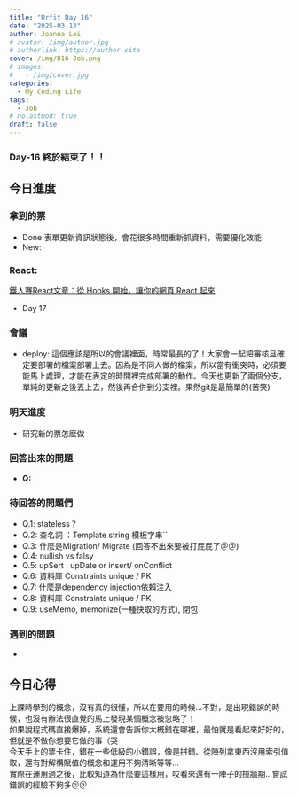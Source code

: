 ```yaml
---
title: "Urfit Day 16"
date: "2025-03-13"
author: Joanna Lei
# avatar: /img/author.jpg
# authorlink: https://author.site
cover: /img/D16-Job.png
# images:
#   - /img/cover.jpg
categories:
  - My Coding Life
tags:
  - Job
# nolastmod: true
draft: false
---
```


### Day-16 終於結束了！！
  
<!--more-->
  
## 今日進度

### 拿到的票
- Done:表單更新資訊狀態後，會花很多時間重新抓資料，需要優化效能
- New: 

### React:
[鐵人賽React文章：從 Hooks 開始，讓你的網頁 React 起來](https://ithelp.ithome.com.tw/articles/10216355)

- Day 17


### 會議 
- deploy: 這個應該是所以的會議裡面，時常最長的了！大家會一起把審核且確定要部署的檔案部署上去。因為是不同人做的檔案，所以當有衝突時，必須要能馬上處理，才能在表定的時間裡完成部署的動作。今天也更新了兩個分支，單純的更新之後丟上去，然後再合併到分支裡。果然git是最簡單的(苦笑)


### 明天進度
- 研究新的票怎麽做

### 回答出來的問題
- **Q:**   

### 待回答的問題們  
- Q.1: stateless？
- Q.2: 查名詞 ：Template string 模板字串``
- Q.3: 什麼是Migration/ Migrate (回答不出來要被打屁屁了＠＠)
- Q.4: nullish vs falsy
- Q.5: upSert : upDate or insert/ onConflict 
- Q.6: 資料庫 Constraints unique / PK
- Q.7: 什麼是dependency injection依賴注入
- Q.8: 資料庫 Constraints unique / PK
- Q.9: useMemo, memonize(一種快取的方式), 閉包

### 遇到的問題
- 

## 今日心得
上課時學到的概念，沒有真的很懂，所以在要用的時候...不對，是出現錯誤的時候，也沒有辦法很直覺的馬上發現某個概念被忽略了！  
如果說程式碼直接爆掉，系統還會告訴你大概錯在哪裡，最怕就是看起來好好的，但就是不做你想要它做的事（哭  
今天手上的票卡住，錯在一些低級的小錯誤，像是拼錯、從陣列拿東西沒用索引值取，還有對解構賦值的概念和運用不夠清晰等等...  
實際在運用過之後，比較知道為什麼要這樣用，哎看來還有一陣子的撞牆期...嘗試錯誤的經驗不夠多＠＠
